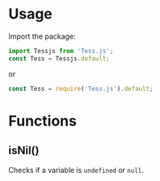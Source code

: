# Usage
Import the package:
```js
import Tessjs from 'Tess.js';
const Tess = Tessjs.default;
```
or
```js
const Tess = require('Tess.js').default;
```


# Functions
## isNil()
Checks if a variable is `undefined` or `null`.

